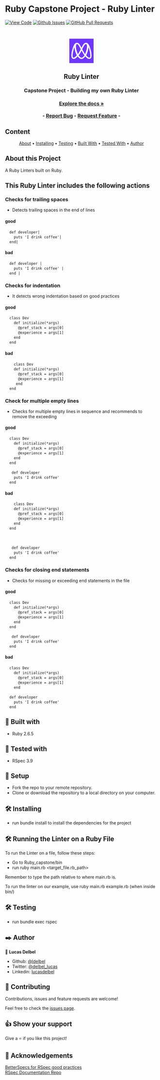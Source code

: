 # Ruby Capstone Project - Ruby Linter

[![View Code](https://img.shields.io/badge/View%20-Code-green)]()
[![Github Issues](https://img.shields.io/badge/GitHub-Issues-orange)]()
[![GitHub Pull Requests](https://img.shields.io/badge/GitHub-Pull%20Requests-blue)]()

<br />
<p align="center">
  <a href="https://github.com/ldelbel/Ruby_capstone">
    <img src="images/microverse.png" alt="Logo" width="80" height="80">
  </a>

  <h2 align="center">Ruby Linter</h2>

  <h3 align="center">Capstone Project - Building my own Ruby Linter<h3>
  <p align="center">
    <a href="https://github.com/ldelbel/Ruby_capstone"><strong>Explore the docs »</strong></a>
    <br />
    <br />
    -
    <a href="https://github.com/ldelbel/Ruby_capstone/issues">Report Bug</a>
    -
    <a href="https://github.com/ldelbel/Ruby_capstone/pulls">Request Feature</a>
    -
  </p>
</p>
    
## Content

<p align="center">
  <a href="#about">About</a> •
  <a href="#ins">Installing</a> •
  <a href="#testing">Testing</a> •
  <a href="#with">Built With</a> •
  <a href="#tested">Tested With</a> •
  <a href="#author">Author</a>
</p>

## About this Project <a name = "about"></a>

A Ruby Linters built on Ruby.

## This Ruby Linter includes the following actions

### Checks for trailing spaces

- Detects trailing spaces in the end of lines

#### good

```
  def developer|
    puts 'I drink coffee'|
  end|
```

#### bad

```
  def developer |
    puts 'I drink coffee' |
  end |
```

### Checks for indentation

- It detects wrong indentation based on good practices

#### good

```
  class Dev
    def initialize(*args)
      @pref_stack = args[0]
      @experience = args[1]
    end
  end
```

#### bad

```
    class Dev
    def initialize(*args)
      @pref_stack = args[0]
      @experience = args[1]
     end
  end
```

### Check for multiple empty lines

- Checks for multiple empty lines in sequence and recommends to remove the exceeding

#### good

```
  class Dev
    def initialize(*args)
      @pref_stack = args[0]
      @experience = args[1]
    end
  end

   def developer
    puts 'I drink coffee'
  end
```

#### bad

```
    class Dev
    def initialize(*args)
      @pref_stack = args[0]
      @experience = args[1]
    end
  end



   def developer
    puts 'I drink coffee'
  end
```

### Checks for closing end statements

- Checks for missing or exceeding end statements in the file

#### good

```
  class Dev
    def initialize(*args)
      @pref_stack = args[0]
      @experience = args[1]
    end
  end

   def developer
    puts 'I drink coffee'
  end
```

#### bad

```
  class Dev
    def initialize(*args)
      @pref_stack = args[0]
      @experience = args[1]
    end

  def developer
    puts 'I drink coffee'
  end
```

## 🔧 Built with<a name = "with"></a>

- Ruby 2.6.5

## 🔧 Tested with<a name = "tested"></a>

- RSpec 3.9

## 🔨 Setup

- Fork the repo to your remote repository.
- Clone or download the repository to a local directory on your computer.

## 🛠 Installing <a name = "ins"></a>

- run bundle install to install the dependencies for the project

## 🛠 Running the Linter on a Ruby File<a name = "ins"></a>

To run the Linter on a file, follow these steps:

- Go to Ruby_capstone/bin
- run ruby main.rb <target_file.rb_path>

Remember to type the path relative to where main.rb is.

To run the linter on our example, use ruby main.rb example.rb (when inside bin/)

## 🛠 Testing <a name = "testing"></a>

- run bundle exec rspec

## ✒️ Author <a name = "author"></a>

👤 **Lucas Delbel**

- Github: [@ldelbel](https://github.com/ldelbel)
- Twitter: [@delbel_lucas](https://twitter.com/delbel_lucas)
- Linkedin: [lucasdelbel](https://www.linkedin.com/in/lucasdelbel/)

## 🤝 Contributing

Contributions, issues and feature requests are welcome!

Feel free to check the [issues page](https://github.com/ldelbel/Ruby_capstone/issues).

## 👍 Show your support

Give a ⭐️ if you like this project!

## :clap: Acknowledgements

[BetterSpecs for RSpec good practices](http://www.betterspecs.org/br/#contexts)<br>
[RSpec Documentation Repo](https://github.com/rspec/rspec)
